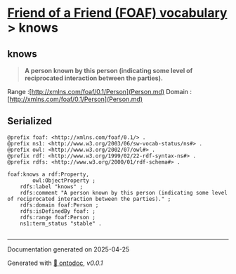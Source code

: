 # [Friend of a Friend (FOAF) vocabulary](../homepage.md) > knows

## knows

> **A person known by this person (indicating some level of reciprocated interaction between the parties).**

Range :[http://xmlns.com/foaf/0.1/Person](Person.md)
Domain :[http://xmlns.com/foaf/0.1/Person](Person.md)

## Serialized

```ttl
@prefix foaf: <http://xmlns.com/foaf/0.1/> .
@prefix ns1: <http://www.w3.org/2003/06/sw-vocab-status/ns#> .
@prefix owl: <http://www.w3.org/2002/07/owl#> .
@prefix rdf: <http://www.w3.org/1999/02/22-rdf-syntax-ns#> .
@prefix rdfs: <http://www.w3.org/2000/01/rdf-schema#> .

foaf:knows a rdf:Property,
        owl:ObjectProperty ;
    rdfs:label "knows" ;
    rdfs:comment "A person known by this person (indicating some level of reciprocated interaction between the parties)." ;
    rdfs:domain foaf:Person ;
    rdfs:isDefinedBy foaf: ;
    rdfs:range foaf:Person ;
    ns1:term_status "stable" .


```

---

Documentation generated on 2025-04-25

Generated with [📑 ontodoc](https://github.com/StephaneBranly/ontodoc), *v0.0.1*